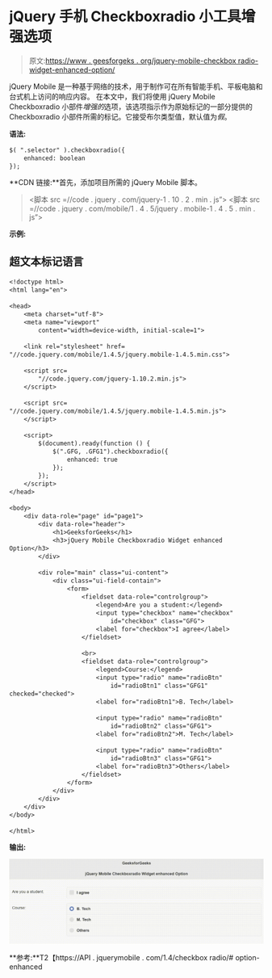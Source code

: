 # jQuery 手机 Checkboxradio 小工具增强选项

> 原文:[https://www . geesforgeks . org/jquery-mobile-checkbox radio-widget-enhanced-option/](https://www.geeksforgeeks.org/jquery-mobile-checkboxradio-widget-enhanced-option/)

jQuery Mobile 是一种基于网络的技术，用于制作可在所有智能手机、平板电脑和台式机上访问的响应内容。
在本文中，我们将使用 jQuery Mobile Checkboxradio 小部件*增强的*选项，该选项指示作为原始标记的一部分提供的 Checkboxradio 小部件所需的标记。它接受布尔类型值，默认值为*假*。

**语法:**

```
$( ".selector" ).checkboxradio({
    enhanced: boolean
});
```

**CDN 链接:**首先，添加项目所需的 jQuery Mobile 脚本。

> <link rel="”stylesheet”" href="”//code.jquery.com/mobile/1.4.5/jquery.mobile-1.4.5.min.css”">
> <脚本 src =//code . jquery . com/jquery-1 . 10 . 2 . min . js”></脚本>
> <脚本 src =//code . jquery . com/mobile/1 . 4 . 5/jquery . mobile-1 . 4 . 5 . min . js”></脚本>

**示例:**

## 超文本标记语言

```
<!doctype html>
<html lang="en">

<head>
    <meta charset="utf-8">
    <meta name="viewport" 
        content="width=device-width, initial-scale=1">

    <link rel="stylesheet" href=
"//code.jquery.com/mobile/1.4.5/jquery.mobile-1.4.5.min.css">

    <script src=
        "//code.jquery.com/jquery-1.10.2.min.js">
    </script>

    <script src=
"//code.jquery.com/mobile/1.4.5/jquery.mobile-1.4.5.min.js">
    </script>

    <script>
        $(document).ready(function () {
            $(".GFG, .GFG1").checkboxradio({
                enhanced: true
            });
        });
    </script>
</head>

<body>
    <div data-role="page" id="page1">
        <div data-role="header">
            <h1>GeeksforGeeks</h1>
            <h3>jQuery Mobile Checkboxradio Widget enhanced Option</h3>
        </div>

        <div role="main" class="ui-content">
            <div class="ui-field-contain">
                <form>
                    <fieldset data-role="controlgroup">
                        <legend>Are you a student:</legend>
                        <input type="checkbox" name="checkbox" 
                            id="checkbox" class="GFG">
                        <label for="checkbox">I agree</label>
                    </fieldset>

                    <br>
                    <fieldset data-role="controlgroup">
                        <legend>Course:</legend>
                        <input type="radio" name="radioBtn" 
                            id="radioBtn1" class="GFG1" checked="checked">
                        <label for="radioBtn1">B. Tech</label>

                        <input type="radio" name="radioBtn" 
                            id="radioBtn2" class="GFG1">
                        <label for="radioBtn2">M. Tech</label>

                        <input type="radio" name="radioBtn" 
                            id="radioBtn3" class="GFG1">
                        <label for="radioBtn3">Others</label>
                    </fieldset>
                </form>
            </div>
        </div>
    </div>
</body>

</html>
```

**输出:**

![](img/845ea3fb8b52025ca31a81f22c124438.png)

**参考:**T2【https://API . jquerymobile . com/1.4/checkbox radio/# option-enhanced